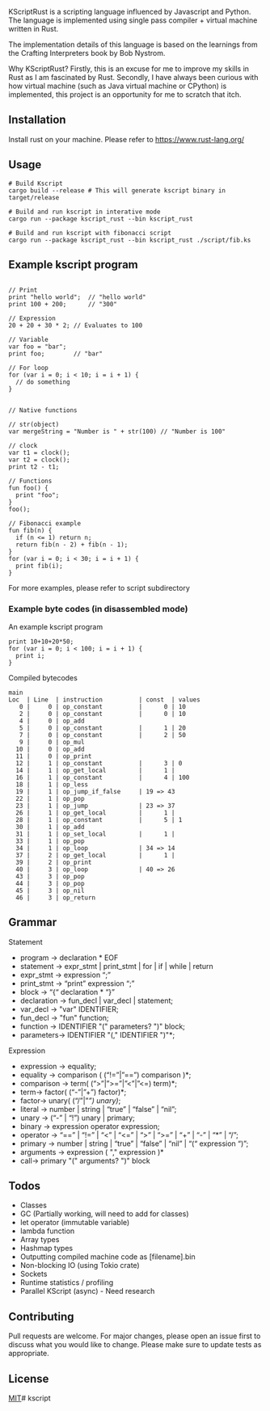 KScriptRust is a scripting language influenced by Javascript and Python. The language is implemented using 
single pass compiler + virtual machine written in Rust.

The implementation details of this language is based on the learnings from the Crafting Interpreters 
book by Bob Nystrom.

Why KScriptRust? 
Firstly, this is an excuse for me to improve my skills in Rust as I am fascinated by Rust.  Secondly, I have always been curious with how virtual machine (such as Java virtual machine or CPython) is implemented, 
this project is an opportunity for me to scratch that itch.

## Installation
Install rust on your machine. Please refer to  https://www.rust-lang.org/

## Usage
```shell
# Build Kscript 
cargo build --release # This will generate kscript binary in target/release

# Build and run kscript in interative mode
cargo run --package kscript_rust --bin kscript_rust 

# Build and run kscript with fibonacci script
cargo run --package kscript_rust --bin kscript_rust ./script/fib.ks
```

## Example kscript program
```shell

// Print 
print "hello world";  // "hello world"
print 100 + 200;      // "300"

// Expression
20 + 20 + 30 * 2; // Evaluates to 100

// Variable
var foo = "bar";
print foo;        // "bar"

// For loop
for (var i = 0; i < 10; i = i + 1) {
  // do something
}


// Native functions

// str(object)
var mergeString = "Number is " + str(100) // "Number is 100"

// clock
var t1 = clock();
var t2 = clock();
print t2 - t1;

// Functions
fun foo() {
  print "foo";
}
foo();

// Fibonacci example
fun fib(n) {
  if (n <= 1) return n;
  return fib(n - 2) + fib(n - 1);
}
for (var i = 0; i < 30; i = i + 1) {
  print fib(i);
}

```
For more examples, please refer to script subdirectory

### Example byte codes (in disassembled mode)

An example kscript program
```shell
print 10+10+20*50;
for (var i = 0; i < 100; i = i + 1) { 
  print i; 
}
```

Compiled bytecodes
```shell
main
Loc  | Line  | instruction          | const  | values
   0 |     0 | op_constant          |      0 | 10
   2 |     0 | op_constant          |      0 | 10
   4 |     0 | op_add
   5 |     0 | op_constant          |      1 | 20
   7 |     0 | op_constant          |      2 | 50
   9 |     0 | op_mul
  10 |     0 | op_add
  11 |     0 | op_print
  12 |     1 | op_constant          |      3 | 0
  14 |     1 | op_get_local         |      1 |
  16 |     1 | op_constant          |      4 | 100
  18 |     1 | op_less
  19 |     1 | op_jump_if_false     | 19 => 43
  22 |     1 | op_pop
  23 |     1 | op_jump              | 23 => 37
  26 |     1 | op_get_local         |      1 |
  28 |     1 | op_constant          |      5 | 1
  30 |     1 | op_add
  31 |     1 | op_set_local         |      1 |
  33 |     1 | op_pop
  34 |     1 | op_loop              | 34 => 14
  37 |     2 | op_get_local         |      1 |
  39 |     2 | op_print
  40 |     3 | op_loop              | 40 => 26
  43 |     3 | op_pop
  44 |     3 | op_pop
  45 |     3 | op_nil
  46 |     3 | op_return
```

## Grammar

Statement
* program -> declaration * EOF
* statement -> expr_stmt | print_stmt | for | if | while | return
* expr_stmt ->  expression “;”
* print_stmt -> “print” expression “;”
* block -> “{“ declaration * “}”
* declaration -> fun_decl | var_decl | statement;
* var_decl -> "var" IDENTIFIER;
* fun_decl -> "fun" function;
* function -> IDENTIFIER "(" parameters? ")" block;
* parameters-> IDENTIFIER "(," IDENTIFIER ")"*;

Expression
* expression -> equality;
* equality -> comparison ( (“!=”|”==”) comparison )*;
* comparison -> term( (“>”|”>=”|”<”|”<=) term)*;
* term-> factor( (“-”|”+”) factor)*;
* factor-> unary( (“/”|”*”) unary)*;
* literal -> number | string | “true” | “false” | “nil”;
* unary -> (“-” | “!”) unary | primary;
* binary -> expression operator expression;
* operator -> “==” | “!=” | “<” | “<=” | “>” | “>=” | “+” | “-” | “*” | “/”;
* primary -> number | string | “true” | “false” | “nil” | “(“ expression “)”;
* arguments -> expression ( "," expression )*
* call-> primary "("  arguments? ")" block

## Todos
- Classes
- GC (Partially working, will need to add for classes)
- let operator (immutable variable)
- lambda function
- Array types 
- Hashmap types
- Outputting compiled machine code as [filename].bin
- Non-blocking IO (using Tokio crate) 
- Sockets
- Runtime statistics / profiling 
- Parallel KScript (async) - Need research

## Contributing
Pull requests are welcome. For major changes, please open an issue first to discuss what you would like to change.
Please make sure to update tests as appropriate.

## License
[MIT](https://choosealicense.com/licenses/mit/)# kscript
